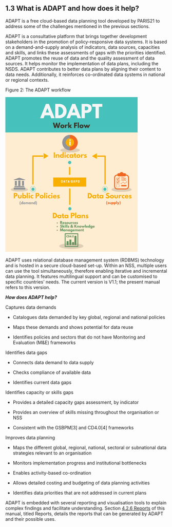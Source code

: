 ## 1.3 What is ADAPT and how does it help?

ADAPT is a free cloud-based data planning tool developed by PARIS21 to
address some of the challenges mentioned in the previous sections.

ADAPT is a consultative platform that brings together development
stakeholders in the promotion of policy-responsive data systems. It is
based on a demand-and-supply analysis of indicators, data sources,
capacities and skills, and links these assessments of gaps with the
priorities identified. ADAPT promotes the reuse of data and the quality
assessment of data sources. It helps monitor the implementation of data
plans, including the NSDS. ADAPT contributes to better data plans by
aligning their content to data needs. Additionally, it reinforces
co-ordinated data systems in national or regional contexts.

<span id="_Toc521689460" class="anchor"></span>Figure 2: The ADAPT
workflow

<img src="ADAPTmedia\media\image4.png" style="width:4.29167in;height:5.02661in" alt="S:\Applic\PARIS21\4- Knowledge management\5.9 - DAS\5.9.7 - ADAPT\Learning Tools and Content\Infographics ideas\adapt-flow_PC_RR_AM_FINAL.png" />

ADAPT uses relational database management system (RDBMS) technology and
is hosted in a secure cloud-based set-up. Within an NSS, multiple users
can use the tool simultaneously, therefore enabling iterative and
incremental data planning. It features multilingual support and can be
customised to specific countries’ needs. The current version is V1.1;
the present manual refers to this version.

***How does ADAPT help?***

Captures data demands

-   Catalogues data demanded by key global, regional and national
    policies

-   Maps these demands and shows potential for data reuse

-   Identifies policies and sectors that do not have Monitoring and
    Evaluation (M&E) frameworks

Identifies data gaps

-   Connects data demand to data supply

-   Checks compliance of available data

-   Identifies current data gaps

Identifies capacity or skills gaps

-   Provides a detailed capacity gaps assessment, by indicator

-   Provides an overview of skills missing throughout the organisation
    or NSS

-   Consistent with the GSBPM[3] and CD4.0[4] frameworks

Improves data planning

-   Maps the different global, regional, national, sectoral or
    subnational data strategies relevant to an organisation

-   Monitors implementation progress and institutional bottlenecks

-   Enables activity-based co-ordination

-   Allows detailed costing and budgeting of data planning activities

-   Identifies data priorities that are not addressed in current plans

ADAPT is embedded with several reporting and visualisation tools to
explain complex findings and facilitate understanding. Section [4.2.6
Reports](#reports) of this manual, titled Reports, details the reports
that can be generated by ADAPT and their possible uses.